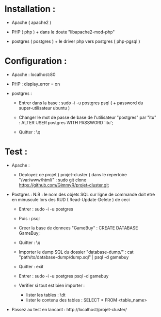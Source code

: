 # Installation :

- Apache ( apache2 )

- PHP ( php ) + dans le doute "libapache2-mod-php" 
	
- postgres ( postgres ) + le driver php vers postgres ( php-pgsql )
	
# Configuration :

- Apache : localhost:80
	
- PHP : display_error = on
	
- postgres : 
	
	- Entrer dans la base : sudo -i -u postgres psql ( + password du super-utilisateur ubuntu )
		
	- Changer le mot de passe de base de l'utilisateur "postgres" par "itu" : ALTER USER postgres WITH PASSWORD 'itu';
		
	- Quitter : \q
		
# Test :

- Apache :

	- Deployez ce projet ( projet-cluster ) dans le repertoire "/var/www/html/" : sudo git clone https://github.com/GimmyR/projet-cluster.git

- Postgres : N.B : le nom des objets SQL sur ligne de commande doit etre en minuscule lors des RUD ( Read-Update-Delete ) de ceci
	
	- Entrer : sudo -i -u postgres
		
	- Puis : psql
		
	- Creer la base de donnees "GameBuy" : CREATE DATABASE GameBuy;
		
	- Quitter : \q
		
	- Importer le dump SQL du dossier "database-dump/" : cat "path/to/database-dump/dump.sql" | psql -d gamebuy
		
	- Quitter : exit
		
	- Entrer : sudo -i -u postgres psql -d gamebuy
		
	- Verifier si tout est bien importer :
		
		- lister les tables : \dt
		- lister le contenu des tables : SELECT * FROM <table_name> 
		
- Passez au test en lancant : http://localhost/projet-cluster/

